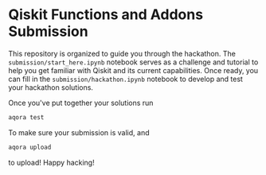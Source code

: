 # Qiskit Functions and Addons Submission

This repository is organized to guide you through the hackathon.
The `submission/start_here.ipynb` notebook serves as a challenge and tutorial to help you get familiar with Qiskit and its current capabilities.
Once ready, you can fill in the `submission/hackathon.ipynb` notebook to develop and test your hackathon solutions.

Once you've put together your solutions run

```bash
aqora test
```

To make sure your submission is valid, and

```bash
aqora upload
```

to upload! Happy hacking!

